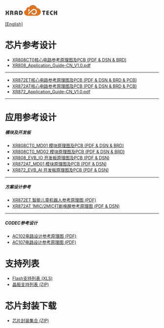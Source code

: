 
![](../../images/XRADIOTECHLOGO.png)

[[English]](index-en.md)

# 芯片参考设计

* [XR808CT0核心电路参考原理图及PCB (PDF & DSN & BRD)](../../doc/XR808/hdk/XR808CT0_REF.ZIP)
* [XR808_Application_Guide-CN_V1.0.pdf](../../doc/XR808/hdk/XR808_Application_Guide-CN_V1.0.pdf)

----

* [XR872ET核心电路参考原理图及PCB (PDF & DSN & BRD & PCB)](../../doc/XR872/hdk/XR872ET_REF.ZIP)
* [XR872AT核心电路参考原理图及PCB (PDF & DSN & BRD & PCB)](../../doc/XR872/hdk/XR872AT_REF.ZIP)
* [XR872_Application_Guide-CN_V1.0.pdf](../../doc/XR872/hdk/XR872_Application_Guide-CN_V1.0.pdf)

----

# 应用参考设计

##### 模块及开发板

  * [XR808CT0_MD01 模块原理图及PCB (PDF & DSN & BRD)](../../doc/XR808/hdk/XR808CT0_MD01.ZIP)
  * [XR808CT0_MD02 模块原理图及PCB (PDF & DSN & BRD)](../../doc/XR808/hdk/XR808CT0_MD02.ZIP)
  * [XR808_EVB_IO 开发板原理图及PCB (PDF & DSN)](../../doc/XR808/hdk/XR808_EVB_IO_V1.0.ZIP) 
  * [XR872AT_MD01 模块原理图及PCB (PDF & DSN)](../../doc/XR872/hdk/XR872AT_MD01_V1.0.ZIP)
  * [XR872_EVB_AI 开发板原理图及PCB (PDF & DSN)](../../doc/XR872/hdk/XR872_EVB_AI_V1.0.ZIP)

----

##### 方案设计参考

* [XR872ET 智能儿童机器人参考原理图 (PDF)](../../doc/XR872/hdk/xr872et_storytoy_ref_v1_0-20190726.pdf)
* [XR872AT 1MIC/2MIC打断唤醒参考原理图 (PDF & DSN)](../../doc/XR872/hdk/XR872AT_1&2MIC_AEC_REF.ZIP)

----

##### CODEC参考设计

* [AC102电路设计参考原理图 (PDF)](../../doc/AC102/AC102-DEMO-V1.2.pdf)
* [AC107电路设计参考原理图 (PDF)](../../doc/AC107/AC107_4MIC1REF_EVB_V1_0_20190227-1.pdf)

# 支持列表

* [Flash支持列表 (XLS)](../../download/2.产品指导/XR872_XR808_SPI_Nor_Flash_Support_List_V1.0.xls)
* [晶振支持列表 (ZIP)](../../download/2.产品指导/XRADIO_CRYSTAL_Support_List_V1.0.zip)

# 芯片封装下载

* [芯片封装集合 (ZIP)](../../doc/package/PCB_Package_REF.zip)

